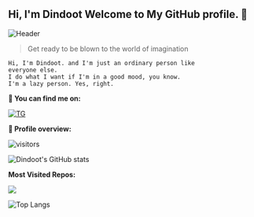 ## Hi, I'm Dindoot Welcome to My GitHub profile. 👋

![Header](https://te.legra.ph/file/b2603527582fd5408d894.jpg)

> Get ready to be blown to the world of imagination

```
Hi, I'm Dindoot. and I'm just an ordinary person like 
everyone else.
I do what I want if I'm in a good mood, you know. 
I'm a lazy person. Yes, right.
```

**:email: You can find me on:**

[![TG](https://img.shields.io/badge/-Telegram-0088CC?style=flat&logo=Telegram&logoColor=white&link=https://t.me/Ohhabbang)](https://t.me/Ohhabbang) <br />

**:pushpin: Profile overview:**

![visitors](https://visitor-badge.laobi.icu/badge?page_id=page.id=Dindoot.Dindoot)

![Dindoot's GitHub stats](https://github-readme-stats.vercel.app/api?username=Dindoot&show_icons=true&hide=prs,contribs)

**Most Visited Repos:**

<a href="https://github.com/Dindoot/mobile_project"><img src="https://github-readme-stats.vercel.app/api/pin/?username=Dindoot&repo=mobile_project&show_owner=true"></a>

![Top Langs](https://github-readme-stats.vercel.app/api/top-langs/?username=Dindoot&layout=compact)
